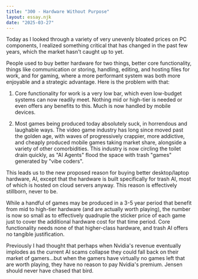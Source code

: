 ```yaml
---
title: "300 - Hardware Without Purpose"
layout: essay.njk
date: "2025-03-27"
---
```


Today as I looked through a variety of very unevenly bloated prices on PC components, I realized something critical that has changed in the past few years, which the market hasn't caught up to yet.

People used to buy better hardware for two things, better core functionality, things like communication or storing, handling, editing, and hosting files for work, and for gaming, where a more performant system was both more enjoyable and a strategic advantage. Here is the problem with that:

1) Core functionality for work is a very low bar, which even low-budget systems can now readily meet. Nothing mid or high-tier is needed or even offers any benefits to this. Much is now handled by mobile devices.

2) Most games being produced today absolutely suck, in horrendous and laughable ways. The video game industry has long since moved past the golden age, with waves of progressively crappier, more addictive, and cheaply produced mobile games taking market share, alongside a variety of other comorbidities. This industry is now circling the toilet drain quickly, as "AI Agents" flood the space with trash "games" generated by "vibe coders".

This leads us to the new proposed reason for buying better desktop/laptop hardware, AI, except that the hardware is built specifically for trash AI, most of which is hosted on cloud servers anyway. This reason is effectively stillborn, never to be.

While a handful of games may be produced in a 3-5 year period that benefit from mid to high-tier hardware (and are actually worth playing), the number is now so small as to effectively quadruple the sticker price of each game just to cover the additional hardware cost for that time period. Core functionality needs none of that higher-class hardware, and trash AI offers no tangible justification.

Previously I had thought that perhaps when Nvidia's revenue eventually implodes as the current AI scams collapse they could fall back on their market of gamers…but when the gamers have virtually no games left that are worth playing, they have no reason to pay Nvidia's premium. Jensen should never have chased that bird.

